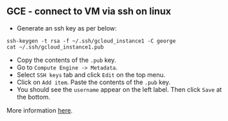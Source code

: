 ## GCE - connect to VM via ssh on linux

- Generate an ssh key as per below:  
```
ssh-keygen -t rsa -f ~/.ssh/gcloud_instance1 -C george
cat ~/.ssh/gcloud_instance1.pub
```
- Copy the contents of the `.pub` key.  
- Go to `Compute Engine -> Metadata`.  
- Select `SSH keys` tab and click `Edit` on the top menu.  
- Click on `Add item`. Paste the contents of the `.pub` key.  
- You should see the `username` appear on the left label. Then click `Save` at the bottom. 

More information [here](https://stackoverflow.com/questions/27535945/how-to-access-ssh-keys-for-a-google-cloud-platform-compute-engine-vm-instance).
